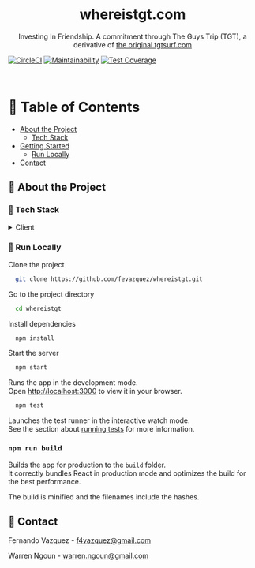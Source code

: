 <div align="center">
  <h1>whereistgt.com</h1>
  <p>
    Investing In Friendship. A commitment through The Guys Trip (TGT), a derivative of <a href="https://tgtsurf.com">the original tgtsurf.com</a>
  </p>
</div>

[![CircleCI](https://dl.circleci.com/status-badge/img/gh/fevazquez/whereistgt/tree/main.svg?style=svg)](https://dl.circleci.com/status-badge/redirect/gh/fevazquez/whereistgt/tree/main)
[![Maintainability](https://api.codeclimate.com/v1/badges/0087ee8938982799d868/maintainability)](https://codeclimate.com/github/fevazquez/whereistgt/maintainability)
[![Test Coverage](https://api.codeclimate.com/v1/badges/0087ee8938982799d868/test_coverage)](https://codeclimate.com/github/fevazquez/whereistgt/test_coverage)

<br />

<!-- Table of Contents -->

# :notebook_with_decorative_cover: Table of Contents

- [About the Project](#star2-about-the-project)
  - [Tech Stack](#space_invader-tech-stack)
- [Getting Started](#toolbox-getting-started)
  - [Run Locally](#running-run-locally)
- [Contact](#handshake-contact)

<!-- About the Project -->

## :star2: About the Project

<!-- TechStack -->

### :space_invader: Tech Stack

<details>
  <summary>Client</summary>
  <ul>
    <li><a href="https://reactjs.org/">React.js</a></li>
    <li><a href="https://getbootstrap.com">Bootstrap</a></li>
  </ul>
</details>

<!-- Run Locally -->

### :running: Run Locally

Clone the project

```bash
  git clone https://github.com/fevazquez/whereistgt.git
```

Go to the project directory

```bash
  cd whereistgt
```

Install dependencies

```bash
  npm install
```

Start the server

```bash
  npm start
```

Runs the app in the development mode.\
Open [http://localhost:3000](http://localhost:3000) to view it in your browser.

```bash
  npm test
```

Launches the test runner in the interactive watch mode.\
See the section about [running tests](https://facebook.github.io/create-react-app/docs/running-tests) for more information.

### `npm run build`

Builds the app for production to the `build` folder.\
It correctly bundles React in production mode and optimizes the build for the best performance.

The build is minified and the filenames include the hashes.

<!-- Contact -->

## :handshake: Contact

Fernando Vazquez - f4vazquez@gmail.com

Warren Ngoun - warren.ngoun@gmail.com
